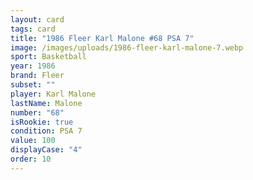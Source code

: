```yaml
---
layout: card
tags: card
title: "1986 Fleer Karl Malone #68 PSA 7"
image: /images/uploads/1986-fleer-karl-malone-7.webp
sport: Basketball
year: 1986
brand: Fleer
subset: ""
player: Karl Malone
lastName: Malone
number: "68"
isRookie: true
condition: PSA 7
value: 100
displayCase: "4"
order: 10
---
```

